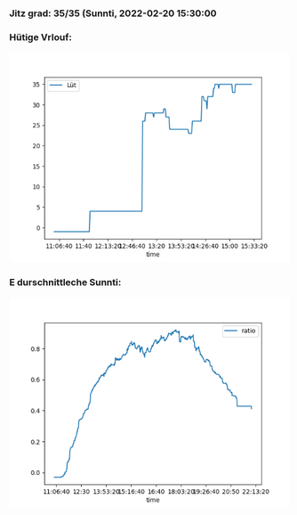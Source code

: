 ### Jitz grad: 35/35 (Sunnti, 2022-02-20 15:30:00

### Hütige Vrlouf:
![Graph](Today.png)

### E durschnittleche Sunnti:
![Graph](Sunnti.png)
